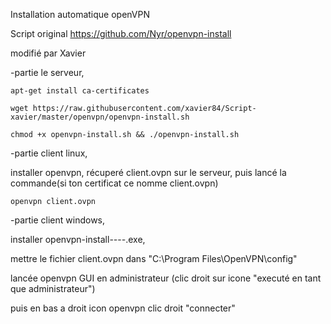 Installation automatique openVPN


Script original https://github.com/Nyr/openvpn-install

modifié par Xavier



-partie le serveur,


```
apt-get install ca-certificates

wget https://raw.githubusercontent.com/xavier84/Script-xavier/master/openvpn/openvpn-install.sh

chmod +x openvpn-install.sh && ./openvpn-install.sh
```



-partie client linux,


installer openvpn, récuperé client.ovpn sur le serveur, puis lancé la commande(si ton certificat ce nomme client.ovpn)

```
openvpn client.ovpn
```



-partie client windows,


installer openvpn-install-*-*-*-*.exe,

mettre le fichier client.ovpn dans "C:\Program Files\OpenVPN\config"

lancée openvpn GUI en administrateur (clic droit sur icone "executé en tant que administrateur")

puis en bas a droit icon openvpn clic droit "connecter"
